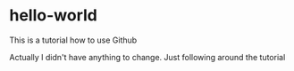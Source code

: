 # hello-world
This is a tutorial how to use Github

Actually I didn't have anything to change. Just following around the tutorial
